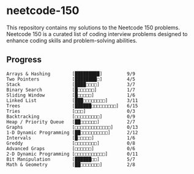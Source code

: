 # neetcode-150
This repository contains my solutions to the Neetcode 150 problems. Neetcode 150 is a curated list of coding interview problems designed to enhance coding skills and problem-solving abilities.

## Progress

    Arrays & Hashing        [█████████]         9/9
    Two Pointers            [████████□]         4/5
    Stack                   [████□□□□]          3/7
    Binary Search           [█□□□□□□]           1/7
    Sliding Window          [█□□□□□]            1/6
    Linked List             [███□□□□□□□□]       3/11
    Trees                   [██████□□□□□□□□□]   6/15
    Tries                   [□□□]               0/3
    Backtracking            [□□□□□□□□□]         0/9
    Heap / Priority Queue   [██□□□□□□]          2/7
    Graphs                  [□□□□□□□□□□□□□]     0/13
    1-D Dynamic Programming [██□□□□□□□□□□]      2/12
    Intervals               [█□□□□□]            1/6
    Greddy                  [□□□□□□□□]          0/8
    Advanced Graps          [□□□□□□]            0/6
    2-D Dynamic Programming [□□□□□□□□□□□]       0/11
    Bit Manipulation        [██████□□]          5/7
    Math & Geometry         [██□□□□□□□]         2/8
